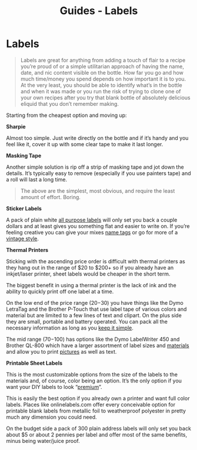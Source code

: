 ﻿---
path: '/guides/labels'
slug: 'labels'
title: 'Guides - Labels'
---

# Labels

> Labels are great for anything from adding a touch of flair to a recipe you’re proud of or a simple utilitarian approach of having the name, date, and nic content visible on the bottle. How far you go and how much time/money you spend depends on how important it is to you. At the very least, you should be able to identify what’s in the bottle and when it was made or you run the risk of trying to clone one of your own recipes after you try that blank bottle of absolutely delicious eliquid that you don’t remember making.

Starting from the cheapest option and moving up:

**Sharpie**

Almost too simple. Just write directly on the bottle and if it’s handy and you feel like it, cover it up with some clear tape to make it last longer.

**Masking Tape**

Another simple solution is rip off a strip of masking tape and jot down the details. It’s typically easy to remove (especially if you use painters tape) and a roll will last a long time.

> The above are the simplest, most obvious, and require the least amount of effort. Boring.

**Sticker Labels**

A pack of plain white [all purpose labels](http://a.co/5Yo0JxN) will only set you back a couple dollars and at least gives you something flat and easier to write on. If you’re feeling creative you can give your mixes [name tags](http://a.co/072SJ4t) or go for more of a [vintage style](http://a.co/13704lA).

**Thermal Printers**

Sticking with the ascending price order is difficult with thermal printers as they hang out in the range of $20 to $200+ so if you already have an inkjet/laser printer, sheet labels would be cheaper in the short term.

The biggest benefit in using a thermal printer is the lack of ink and the ability to quickly print off one label at a time.

On the low end of the price range ($20-$30) you have things like the Dymo LetraTag and the Brother P-Touch that use label tape of various colors and material but are limited to a few lines of text and clipart. On the plus side they are small, portable and battery operated. You can pack all the necessary information as long as you [keep it simple](https://i.imgur.com/qQL6zMH.jpg).

The mid range ($70-$100) has options like the Dymo LabelWriter 450 and Brother QL-800 which have a larger assortment of label sizes and [materials](https://i.imgur.com/4SxMwfL.jpg) and allow you to print [pictures](https://i.imgur.com/V05HIjw.jpg) as well as text.

**Printable Sheet Labels**

This is the most customizable options from the size of the labels to the materials and, of course, color being an option. It’s the only option if you want your DIY labels to look “[premium](https://i.imgur.com/WkGvyYW.jpg)”.

This is easily the best option if you already own a printer and want full color labels. Places like onlinelabels.com offer every conceivable option for printable blank labels from metallic foil to weatherproof polyester in pretty much any dimension you could need.

On the budget side a pack of 300 plain address labels will only set you back about $5 or about 2 pennies per label and offer most of the same benefits, minus being water/juice proof.

